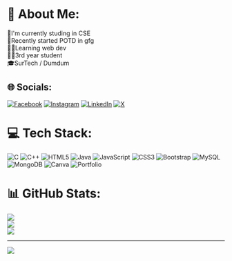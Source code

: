 # 💫 About Me:
🏫I'm currently studing in CSE<br>🌱Recently started POTD in gfg<br>🧑‍💻Learning web dev<br>🧑‍🎓3rd year student<br>🎓SurTech / Dumdum


## 🌐 Socials:
[![Facebook](https://img.shields.io/badge/Facebook-%231877F2.svg?logo=Facebook&logoColor=white)](https://facebook.com/rahul2cute) [![Instagram](https://img.shields.io/badge/Instagram-%23E4405F.svg?logo=Instagram&logoColor=white)](https://instagram.com/rahull__xyz_) [![LinkedIn](https://img.shields.io/badge/LinkedIn-%230077B5.svg?logo=linkedin&logoColor=white)](https://linkedin.com/in/rahulmahato0101) [![X](https://img.shields.io/badge/X-black.svg?logo=X&logoColor=white)](https://x.com/Rahulm008) 

# 💻 Tech Stack:
![C](https://img.shields.io/badge/c-%2300599C.svg?style=plastic&logo=c&logoColor=white) ![C++](https://img.shields.io/badge/c++-%2300599C.svg?style=plastic&logo=c%2B%2B&logoColor=white) ![HTML5](https://img.shields.io/badge/html5-%23E34F26.svg?style=plastic&logo=html5&logoColor=white) ![Java](https://img.shields.io/badge/java-%23ED8B00.svg?style=plastic&logo=openjdk&logoColor=white) ![JavaScript](https://img.shields.io/badge/javascript-%23323330.svg?style=plastic&logo=javascript&logoColor=%23F7DF1E) ![CSS3](https://img.shields.io/badge/css3-%231572B6.svg?style=plastic&logo=css3&logoColor=white) ![Bootstrap](https://img.shields.io/badge/bootstrap-%238511FA.svg?style=plastic&logo=bootstrap&logoColor=white) ![MySQL](https://img.shields.io/badge/mysql-%2300000f.svg?style=plastic&logo=mysql&logoColor=white) ![MongoDB](https://img.shields.io/badge/MongoDB-%234ea94b.svg?style=plastic&logo=mongodb&logoColor=white) ![Canva](https://img.shields.io/badge/Canva-%2300C4CC.svg?style=plastic&logo=Canva&logoColor=white) ![Portfolio](https://img.shields.io/badge/Portfolio-%23000000.svg?style=plastic&logo=firefox&logoColor=#FF7139)
# 📊 GitHub Stats:
![](https://github-readme-stats.vercel.app/api?username=rahullm9&theme=dark&hide_border=false&include_all_commits=true&count_private=false)<br/>
![](https://github-readme-streak-stats.herokuapp.com/?user=rahullm9&theme=dark&hide_border=false)<br/>
![](https://github-readme-stats.vercel.app/api/top-langs/?username=rahullm9&theme=dark&hide_border=false&include_all_commits=true&count_private=false&layout=compact)

---
[![](https://visitcount.itsvg.in/api?id=rahullm9&icon=5&color=11)](https://visitcount.itsvg.in)

<!-- Proudly created with GPRM ( https://gprm.itsvg.in ) -->
